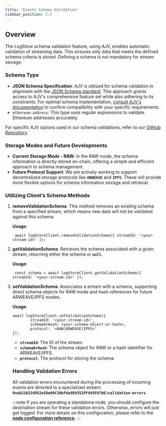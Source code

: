 ```yaml
---
title: 'Events Schema Validation'
sidebar_position: 3.5
---
```


## Overview

The LogStore schema validation feature, using AJV, enables automatic validation of streaming data. This ensures only data that meets the defined schema criteria is stored. Defining a schema is not mandatory for stream storage.

### Schema Type

- **JSON Schema Specification**: AJV is utilized for schema validation in alignment with	the [JSON Schema standard](https://json-schema.org/learn/getting-started-step-by-step). This approach grants access to AJV's comprehensive feature set while also adhering to its constraints. For optimal schema	implementation, [consult AJV's documentation](https://ajv.js.org/json-schema.html) to confirm compatibility with your	specific requirements.
- `ethereum-address`: This type uses regular expressions to validate Ethereum addresses accurately.

For specific AJV options used in our schema validations, refer to our [GitHub Repository](https://github.com/usherlabs/logstore-node/blob/master/packages/core/src/config/validateConfig.ts).

### Storage Modes and Future Developments

- **Current Storage Mode - RAW**: In the RAW mode, the schema information is directly stored on-chain, offering a simple and efficient approach to schema management.
- **Future Protocol Support**: We are actively working to support decentralized storage protocols like **`ARWEAVE`** and	**`IPFS`**. These will provide more flexible options for schema information storage and retrieval.

### Utilizing Client’s Schema Methods

1. **removeValidationSchema**: This method removes an existing schema from a specified stream, which means new data will not be validated against this schema.

	 **Usage**:

	```tsx
	 await logStoreClient.removeValidationSchema({ streamId: '<your-stream-id>' });
	 ```

2. **getValidationSchema**: Retrieves the schema associated with a given stream, returning either the schema or **`null`**.

	 **Usage**:

	```tsx
	 const schema = await logStoreClient.getValidationSchema({ streamId: '<your-stream-id>' });
	 ```

3. **setValidationSchema**: Associates a stream with a schema, supporting direct schema objects for RAW mode and hash references for future ARWEAVE/IPFS modes.

	 **Usage**:

	 ```tsx
	 await logStoreClient.setValidationSchema({
			 streamId: '<your-stream-id>',
			 schemaOrHash: <your-schema-object-or-hash>,
			 protocol: '<RAW|ARWEAVE|IPFS>'
	 });
	 ```

	- **`streamId`**: The ID of the stream.
	- **`schemaOrHash`**: The schema object for RAW or a hash identifier for ARWEAVE/IPFS.
	- **`protocol`**: The protocol for storing the schema.

	 ### Handling Validation Errors

	 All validation errors encountered during the processing of incoming events are directed to a specialized stream: **`0xeb21022d952e5De09C30bfda9E6352FFA95F67bE/validation-errors`**.

	  :::note
	  If you are operating a standalone node, you should configure the destination stream for these validation errors. Otherwise, errors will just get logged. For more details on this configuration, please refer to the [**node configuration reference**](/node/quick-start/config.md).
	 :::
